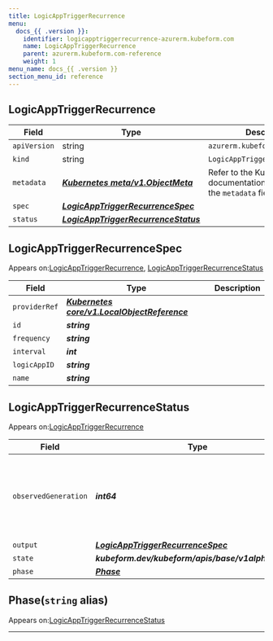 ```yaml
---
title: LogicAppTriggerRecurrence
menu:
  docs_{{ .version }}:
    identifier: logicapptriggerrecurrence-azurerm.kubeform.com
    name: LogicAppTriggerRecurrence
    parent: azurerm.kubeform.com-reference
    weight: 1
menu_name: docs_{{ .version }}
section_menu_id: reference
---
```


## LogicAppTriggerRecurrence
| Field | Type | Description |
| ------ | ----- | ----------- |
| `apiVersion` | string | `azurerm.kubeform.com/v1alpha1` |
|    `kind` | string | `LogicAppTriggerRecurrence` |
| `metadata` | ***[Kubernetes meta/v1.ObjectMeta](https://kubernetes.io/docs/reference/generated/kubernetes-api/v1.13/#objectmeta-v1-meta)***|Refer to the Kubernetes API documentation for the fields of the `metadata` field.|
| `spec` | ***[LogicAppTriggerRecurrenceSpec](#logicapptriggerrecurrencespec)***||
| `status` | ***[LogicAppTriggerRecurrenceStatus](#logicapptriggerrecurrencestatus)***||
## LogicAppTriggerRecurrenceSpec

Appears on:[LogicAppTriggerRecurrence](#logicapptriggerrecurrence), [LogicAppTriggerRecurrenceStatus](#logicapptriggerrecurrencestatus)

| Field | Type | Description |
| ------ | ----- | ----------- |
| `providerRef` | ***[Kubernetes core/v1.LocalObjectReference](https://kubernetes.io/docs/reference/generated/kubernetes-api/v1.13/#localobjectreference-v1-core)***||
| `id` | ***string***||
| `frequency` | ***string***||
| `interval` | ***int***||
| `logicAppID` | ***string***||
| `name` | ***string***||
## LogicAppTriggerRecurrenceStatus

Appears on:[LogicAppTriggerRecurrence](#logicapptriggerrecurrence)

| Field | Type | Description |
| ------ | ----- | ----------- |
| `observedGeneration` | ***int64***| ***(Optional)*** Resource generation, which is updated on mutation by the API Server.|
| `output` | ***[LogicAppTriggerRecurrenceSpec](#logicapptriggerrecurrencespec)***| ***(Optional)*** |
| `state` | ***kubeform.dev/kubeform/apis/base/v1alpha1.State***| ***(Optional)*** |
| `phase` | ***[Phase](#phase)***| ***(Optional)*** |
## Phase(`string` alias)

Appears on:[LogicAppTriggerRecurrenceStatus](#logicapptriggerrecurrencestatus)

---
